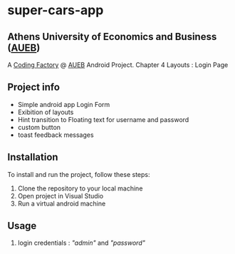 # super-cars-app
## Athens University of Economics and Business ([AUEB](https://aueb.gr/))
A [Coding Factory](https://codingfactory.aueb.gr/) @ [AUEB](https://aueb.gr/) Android Project. Chapter 4 Layouts : Login Page

## Project info
- Simple android app Login Form
- Exibition of layouts
- Hint transition to Floating text for username and password
- custom button
- toast feedback messages

## Installation
To install and run the project, follow these steps:
1. Clone the repository to your local machine
2. Open project in Visual Studio
3. Run a virtual android machine

## Usage
1. login credentials : *"admin"* and *"password"*
